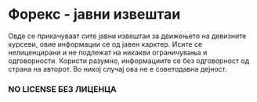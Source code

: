 # Форекс - јавни извештаи

Овде се прикачуваат сите јавни извештаи за движењето на девизните курсеви, овие информации се од јавен карктер.
Исите се нелиценцирани и не подлежат на никакви ограничувања и одговорности. 
Користи разумно, информациите се без одговорност од страна на авторот. 
Во никој случај ова не е советодавна дејност.

### NO LICENSE БЕЗ ЛИЦЕНЦА
